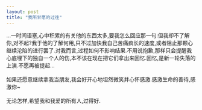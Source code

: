 ```yaml
---
layout: post
title: "我所甘愿的过往"
---
```

...一时间语塞,心中积累的有关他的东西太多,要我怎么回应那一句:但我却不了解你,对不起?我于他的了解何用,只不过加快我自己苦痛疯长的速度,或者阻止那颗心继续沦陷的进行罢了.对我而言,过程如何不影响结果.不用说抱歉,那样只会提醒我心底埋下的独自一个人的伤,本不该在现在把它们拿出来回忆.回忆,是新一轮失落的上演.不愿再被提起...  
   
如果还愿意继续拿我当朋友,我会好开心地坦然微笑并心怀感激.感激生命的善待,感激你~  
   
无论怎样,希望我和我爱的所有人,过得好.  

							  
		

